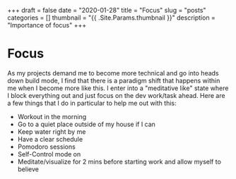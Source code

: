 +++ 
draft = false
date = "2020-01-28"
title = "Focus"
slug = "posts" 
categories = []
thumbnail = "{{ .Site.Params.thumbnail }}"
description = "Importance of focus"
+++

# Focus


As my projects demand me to become more technical and go into heads down build mode, I find that there is a paradigm shift that happens within me when I become more like this. I enter into a "meditative like" state where I block everything out and just focus on the dev work/task ahead. Here are a few things that I do in particular to help me out with this: 

* Workout in the morning
* Go to a quiet place outside of my house if I can
* Keep water right by me 
* Have a clear schedule 
* Pomodoro sessions
* Self-Control mode on 
* Meditate/visualize for 2 mins before starting work and allow myself to believe 


